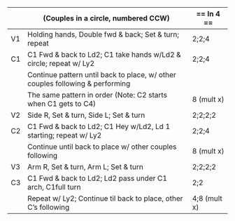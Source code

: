 ||(Couples in a circle, numbered CCW) | == In 4 == |
|-----|----|-----|
|V1| Holding hands, Double fwd & back; Set & turn; repeat |2;2;4|
|C1| C1 Fwd & back to Ld2; C1 take hands w/Ld2 & circle; repeat w/ Ly2 |2;2;4|
||Continue pattern until back to place, w/ other couples following & performing ||
||The same pattern in order (Note: C2 starts when C1 gets to C4) |8 (mult x)|
|V2| Side R, Set & turn, Side L; Set & turn |2;2;2;2|
|C2| C1 Fwd & back to Ld2; C1 Hey w/Ld2, Ld 1 starting; repeat w/ Ly2 |2;2;4|
||Continue until back to place w/ other couples following |8 (mult x)|
|V3| Arm R, Set & turn, Arm L; Set & turn |2;2;2;2|
|C3| C1 Fwd & back to Ld2; Ld2 pass under C1 arch, C1full turn |2;2|
||Repeat w/ Ly2; Continue til back to place, other C’s following |4;8 (mult x)|
